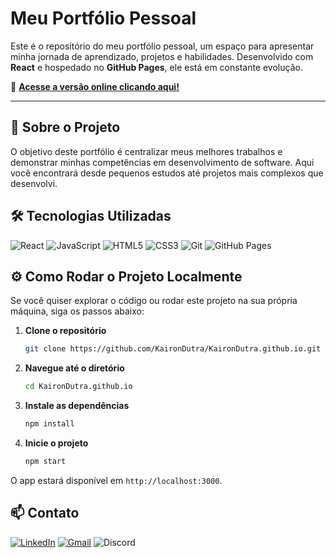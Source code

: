 # Meu Portfólio Pessoal

Este é o repositório do meu portfólio pessoal, um espaço para apresentar minha jornada de aprendizado, projetos e habilidades. Desenvolvido com **React** e hospedado no **GitHub Pages**, ele está em constante evolução.

🔗 **[Acesse a versão online clicando aqui!](https://kairondutra.github.io/)**

---

## 🎯 Sobre o Projeto

O objetivo deste portfólio é centralizar meus melhores trabalhos e demonstrar minhas competências em desenvolvimento de software. Aqui você encontrará desde pequenos estudos até projetos mais complexos que desenvolvi.

## 🛠️ Tecnologias Utilizadas

![React](https://img.shields.io/badge/React-61DAFB?style=for-the-badge&logo=react&logoColor=white)
![JavaScript](https://img.shields.io/badge/JavaScript-F7DF1E?style=for-the-badge&logo=javascript&logoColor=black)
![HTML5](https://img.shields.io/badge/HTML5-E34F26?style=for-the-badge&logo=html5&logoColor=white)
![CSS3](https://img.shields.io/badge/CSS3-1572B6?style=for-the-badge&logo=css3&logoColor=white)
![Git](https://img.shields.io/badge/Git-F05032?style=for-the-badge&logo=git&logoColor=white)
![GitHub Pages](https://img.shields.io/badge/GitHub%20Pages-181717?style=for-the-badge&logo=github&logoColor=white)

## ⚙️ Como Rodar o Projeto Localmente

Se você quiser explorar o código ou rodar este projeto na sua própria máquina, siga os passos abaixo:

1.  **Clone o repositório**
    ```bash
    git clone https://github.com/KaironDutra/KaironDutra.github.io.git
    ```

2.  **Navegue até o diretório**
    ```bash
    cd KaironDutra.github.io
    ```

3.  **Instale as dependências**
    ```bash
    npm install
    ```

4.  **Inicie o projeto**
    ```bash
    npm start
    ```

O app estará disponível em `http://localhost:3000`.
 
## 📫 Contato

[![LinkedIn](https://img.shields.io/badge/LinkedIn-0A66C2?style=for-the-badge&logo=linkedin&logoColor=white)](https://www.linkedin.com/in/kairon-dutra-20427737b/)
[![Gmail](https://img.shields.io/badge/Gmail-D14836?style=for-the-badge&logo=gmail&logoColor=white)](mailto:kairondutra@gmail.com)
![Discord](https://img.shields.io/badge/noriak-5865F2?style=for-the-badge&logo=discord&logoColor=white)
